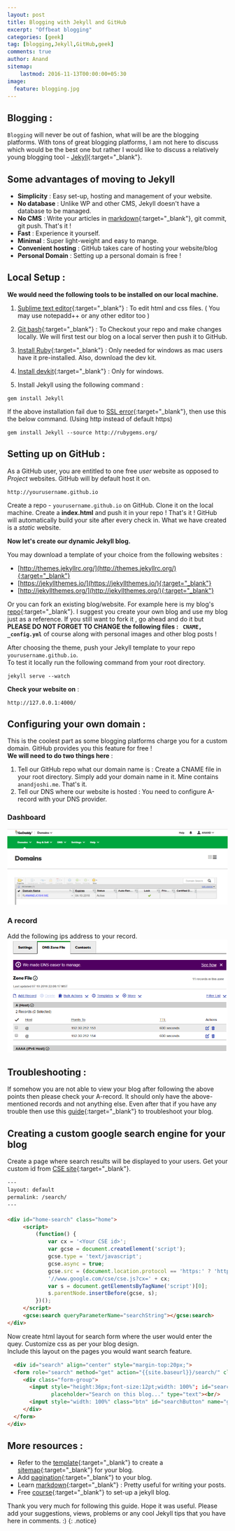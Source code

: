```yaml
---
layout: post
title: Blogging with Jekyll and GitHub
excerpt: "Offbeat blogging"
categories: [geek]
tag: [blogging,Jekyll,GitHub,geek]
comments: true
author: Anand
sitemap:
    lastmod: 2016-11-13T00:00:00+05:30
image:
  feature: blogging.jpg
---
```



## Blogging :

`Blogging` will never be out of fashion, what will be are the blogging platforms. With tons of great blogging platforms, I 
am not here to discuss which would be the best one but rather I would like to discuss a relatively young blogging tool - [Jekyll](https://jekyllrb.com/){:target="_blank"}.

## Some advantages of moving to Jekyll
- **Simplicity** : Easy set-up, hosting and management of your website.
- **No database** : Unlike WP and other CMS, Jekyll doesn't have a database to be managed.
- **No CMS** : Write your articles in [markdown](http://www.markdowntutorial.com/){:target="_blank"}, git commit, git push. That's it !
- **Fast** : Experience it yourself.
- **Minimal** : Super light-weight and easy to mange.
- **Convenient hosting** : GitHub takes care of hosting your website/blog
- **Personal Domain** : Setting up a personal domain is free !



## Local Setup :

**We would need the following tools to be installed on our local machine.**

1) [Sublime text editor](https://www.sublimetext.com/3){:target="_blank"} : To edit html and css files. ( You may use notepadd++ or any other editor too )


2) [Git bash](https://git-scm.com/downloads){:target="_blank"} : To  Checkout your repo and make changes locally. We will first test our blog on a local server then push it to GitHub.


3) [Install Ruby](https://corlewsolutions.com/articles/article-19-install-ruby-on-windows-7-32-bit-or-64-bit){:target="_blank"} : Only needed for windows as mac users have it pre-installed.
Also, download the dev kit. 

4) [Install devkit](https://corlewsolutions.com/articles/article-22-install-ruby-devkit-on-windows-7){:target="_blank"} : Only for windows.

5) Install Jekyll using the following command :  

~~~
gem install Jekyll
~~~

If the above installation fail due to [SSL error](https://gist.github.com/luislavena/f064211759ee0f806c88){:target="_blank"}, then use this the below command. (Using http instead of default https)

~~~
gem install Jekyll --source http://rubygems.org/
~~~

## Setting up on GitHub :

As a GitHub user, you are entitled to one free _user_ website as opposed to _Project_ websites. GitHub will by default
host it on.

~~~
http://yourusername.github.io
~~~

Create a repo - ``` yourusername.github.io ``` on GitHub. Clone it on the local machine. Create a **index.html** and push it in your repo ! That's it ! GitHub will automatically build your site after every  check in. What we have created is a _static_ website.

**Now let's create our dynamic Jekyll blog.**  

You may download a template of your choice from the following websites :
- [http://themes.jekyllrc.org/](http://themes.jekyllrc.org/){:target="_blank"}
- [https://jekyllthemes.io/](https://jekyllthemes.io/){:target="_blank"}
- [http://jekyllthemes.org/](http://jekyllthemes.org/){:target="_blank"}

Or you can fork an existing blog/website. For example here is my blog's [repo](https://github.com/anandjoshi91/anandjoshi91.github.io){:target="_blank"}. I suggest you create your own blog and use my blog just as a reference. If you still want to fork it
, go ahead and do it but **PLEASE DO NOT FORGET TO CHANGE the following files :  ``` CNAME, _config.yml```**  of course along with personal images and other blog posts !

After choosing the theme, push your Jekyll template to your repo ``` yourusername.github.io ```.  
To test it locally run the following command from your root directory.

~~~
jekyll serve --watch
~~~

**Check your website on** :

~~~
http://127.0.0.1:4000/
~~~



## Configuring your own domain :

This is the coolest part as some blogging platforms charge you for a custom domain. GitHub provides you this feature for free !  
**We will need to do two things here** :  
1. Tell our GitHub repo what our domain name is : Create a CNAME file in your root directory. Simply add your domain name in it. Mine contains ``` anandjoshi.me ```. That's it.  
2.  Tell our DNS where our website is hosted : You need to configure A-record with your DNS provider.  

### Dashboard
![domain-dashboard](/img/domain-dashboard.PNG)

### A record 
Add the following ips address to your record.
![a-record](/img/a-record.PNG)


## Troubleshooting :

If somehow  you are not able to view your blog after following the above points then please check your A-record. It should only have the above-mentioned records and not anything else. Even after that if you have any trouble then use this [guide](https://help.github.com/articles/troubleshooting-github-pages-builds/){:target="_blank"} to troubleshoot your blog.

## Creating a custom google search engine for your blog

Create a page where search results will be displayed to your users.
Get your custom id from [CSE site](https://cse.google.com/cse/){:target="_blank"}.

~~~html
---
layout: default
permalink: /search/
---

<div id="home-search" class="home">
     <script>
         (function() {
             var cx = '<Your CSE id>';
             var gcse = document.createElement('script');
             gcse.type = 'text/javascript';
             gcse.async = true;
             gcse.src = (document.location.protocol == 'https:' ? 'https:' : 'http:') +
             '//www.google.com/cse/cse.js?cx=' + cx;
             var s = document.getElementsByTagName('script')[0];
             s.parentNode.insertBefore(gcse, s);
         })();
     </script>
     <gcse:search queryParameterName="searchString"></gcse:search>
</div>
~~~

Now create html layout for search form where the user would enter the quey.
Customize css as per your blog design.  
Include this layout on the pages you would want search feature.

~~~html
  <div id="search" align="center" style="margin-top:20px;">
  <form role="search" method="get" action="{{site.baseurl}}/search/" class="form-inline">
     <div class="form-group">
       <input style="height:36px;font-size:12pt;width: 100%"; id="searchString" name="searchString"
              placeholder="Search on this blog..." type="text"><br/>
       <input style="width: 100%" class="btn" id="searchButton" name="googleSearchName" type="submit" value="Search">
     </div>  
  </form>
</div>
~~~

## More resources :
- Refer to the [template](https://github.com/anandjoshi91/anandjoshi91.github.io/blob/master/sitemap.xml){:target="_blank"} to create a [sitemap](https://en.wikipedia.org/wiki/Sitemaps){:target="_blank"} for your blog.
- Add [pagination](https://jekyllrb.com/docs/pagination/){:target="_blank"} to your blog.
- Learn [markdown](http://www.markdowntutorial.com/){:target="_blank"} : Pretty useful for writing your posts.
- Free [course](https://www.udemy.com/create-free-jekyll-blog-on-github-pages-like-a-ninja/learn/v4/){:target="_blank"} to set-up a jekyll blog.


Thank you very much for following this guide. Hope it was useful. Please add your suggestions, views, problems or any cool  Jekyll tips that you have here in comments. :)
{: .notice}